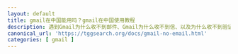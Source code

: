 ```yaml
---
layout: default
title: gmail在中国能用吗？gmail在中国使用教程
description: 遇到Gmail为什么收不到邮件、Gmail为什么收不到信、以及为什么收不到验证码的问题？了解常见原因和解决方法，包括检查垃圾邮件文件夹、过滤器设置、存储空间、发送方地址、互联网连接、以及第三方应用和插件的干扰。全面指南帮你快速恢复正常邮件接收。
canonical_url: 'https://tggsearch.org/docs/gmail-no-email.html'
categories: [ gmail ]
---
```

